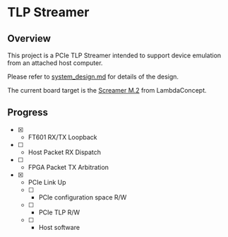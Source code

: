 # TLP Streamer
## Overview
This project is a PCIe TLP Streamer intended to support device emulation from an attached host computer.

Please refer to [system_design.md](docs/system_design.md) for details of the design.

The current board target is the [Screamer M.2](https://shop.lambdaconcept.com/home/43-screamer-m2.html) from LambdaConcept.

## Progress
 - [x] - FT601 RX/TX Loopback
 - [ ] - Host Packet RX Dispatch
 - [ ] - FPGA Packet TX Arbitration
 - [x] - PCIe Link Up
   - [ ] - PCIe configuration space R/W
   - [ ] - PCIe TLP R/W
   - [ ] - Host software
